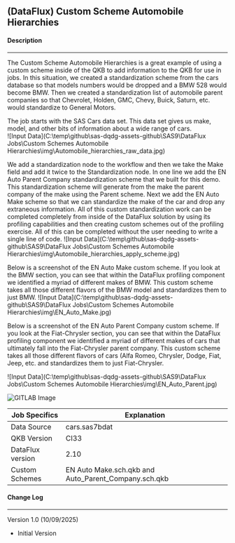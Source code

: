 ## (DataFlux) Custom Scheme Automobile Hierarchies

#### Description

------

The Custom Scheme Automobile Hierarchies is a great example of using a custom scheme inside of the QKB to add information to the QKB for use in jobs.  In this situation, we created a standardization scheme from the cars database so that models numbers would be dropped and a BMW 528 would become BMW.  Then we created a standardization list of automobile parent companies so that Chevrolet, Holden, GMC, Chevy, Buick, Saturn, etc. would standardize to General Motors.  

The job starts with the SAS Cars data set.  This data set gives us make, model, and other bits of information about a wide range of cars.  
![Input Data](C:\temp\github\sas-dqdg-assets-github\SAS9\DataFlux Jobs\Custom Schemes Automobile Hierarchies\img\Automobile_hierarchies_raw_data.jpg)

We add a standardization node to the workflow and then we take the Make field and add it twice to the Standardization node.  In one line we add the EN Auto Parent Company standardization scheme that we built for this demo.  This standardization scheme will generate from the make the parent company of the make using the Parent scheme.  Next we add the EN Auto Make scheme so that we can standardize the make of the car and drop any extraneous information.  All of this custom standardization work can be completed completely from inside of the DataFlux solution by using its profiling capabilities and then creating custom schemes out of the profiling exercise.  All of this can be completed without the user needing to write a single line of code.
![Input Data](C:\temp\github\sas-dqdg-assets-github\SAS9\DataFlux Jobs\Custom Schemes Automobile Hierarchies\img\Automobile_hierarchies_apply_scheme.jpg)

Below is a screenshot of the EN Auto Make custom scheme.  If you look at the BMW section, you can see that within the DataFlux profiling component we identified a myriad of different makes of BMW.  This custom scheme takes all those different flavors of the BMW model and standardizes them to just BMW.
![Input Data](C:\temp\github\sas-dqdg-assets-github\SAS9\DataFlux Jobs\Custom Schemes Automobile Hierarchies\img\EN_Auto_Make.jpg)

Below is a screenshot of the EN Auto Parent Company custom scheme.  If you look at the Fiat-Chrysler section, you can see that within the DataFlux profiling component we identified a myriad of different makes of cars that ultimately fall into the Fiat-Chrysler parent company.  This custom scheme takes all those different flavors of cars (Alfa Romeo, Chrysler, Dodge, Fiat, Jeep, etc. and standardizes them to just Fiat-Chrysler.

![Input Data](C:\temp\github\sas-dqdg-assets-github\SAS9\DataFlux Jobs\Custom Schemes Automobile Hierarchies\img\EN_Auto_Parent.jpg)

 

![GITLAB Image](./img/Screenshot_1_2.jpg)




| Job Specifics    | Explanation                                          |
| ---------------- | ---------------------------------------------------- |
| Data Source      | cars.sas7bdat                                        |
| QKB Version      | CI33                                                 |
| DataFlux version | 2.10                                                 |
| Custom Schemes   | EN Auto Make.sch.qkb and Auto_Parent_Company.sch.qkb |

#### Change Log

------

Version 1.0 (10/09/2025)

- Initial Version